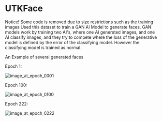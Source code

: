# UTKFace

Notice! Some code is removed due to size restrictions such as the training images
Used this dataset to train a GAN AI Model to generate faces. GAN models work by training two AI's, where one AI generated images, and one AI classify images,
and they try to compete where the loss of the generative model is defined by the error of the classifying model. However the classifying model is
trained as normal.

An Example of several generated faces


Epoch 1:



![image_at_epoch_0001](https://user-images.githubusercontent.com/70839471/235357800-2873aa11-32e4-4c8c-ad14-d8232b6b640b.png)



Epoch 100:



![image_at_epoch_0100](https://user-images.githubusercontent.com/70839471/235357823-534016ca-064c-4f02-a5ce-ea42c5dcc962.png)



Epoch 222:



![image_at_epoch_0222](https://user-images.githubusercontent.com/70839471/235356857-b9c8abe0-0046-403c-837c-689d65350e81.png)
